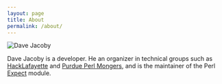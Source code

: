 ```yaml
---
layout: page
title: About
permalink: /about/
---
```


![Dave Jacoby](https://jacoby.github.io/images/fav.png)

Dave Jacoby is a developer. He an organizer in technical groups such as [HackLafayette][1] and [Purdue Perl Mongers][2], and is the maintainer of the Perl [Expect][3] module.

[1]: http://hacklafayette.com/
[2]: https://purdue.pl/
[3]: https://metacpan.org/pod/Expect
